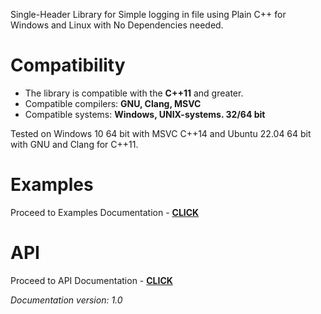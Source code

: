 Single-Header Library for Simple logging in file using Plain C++ for Windows and Linux with No Dependencies needed.

# Compatibility
- The library is compatible with the **C++11** and greater.
- Compatible compilers: **GNU, Clang, MSVC**
- Compatible systems: **Windows, UNIX-systems. 32/64 bit**

Tested on Windows 10 64 bit with MSVC C++14 and Ubuntu 22.04 64 bit with GNU and Clang for C++11.

# Examples
Proceed to Examples Documentation - [**CLICK**](EXAMPLES.md)

# API
Proceed to API Documentation - [**CLICK**](API.md)

*Documentation version: 1.0*